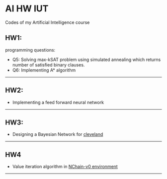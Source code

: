# AI HW IUT
Codes of my Artificial Intelligence course 

## HW1: <br/>
programming questions:
* Q5: Solving max-kSAT problem using simulated annealing which returns number of satisfied binary clauses.
* Q6: Implementing A\* algorithm
  
----
## HW2: <br/>
* Implementing a feed forward neural network
----
## HW3: <br/>
* Designing a Bayesian Network for [cleveland](https://archive.ics.uci.edu/ml/datasets/heart+disease) 

----
## HW4 <br/>
* Value iteration algorithm in [NChain-v0 environment](https://gym.openai.com/envs/NChain-v0/) 
----
